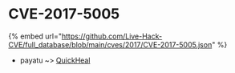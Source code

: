 # CVE-2017-5005
{% embed url="https://github.com/Live-Hack-CVE/full_database/blob/main/cves/2017/CVE-2017-5005.json" %}

* payatu ~> [QuickHeal](https://www.alice-snow.ru/2017/database/cve-2017-5005/quickheal-payatu)